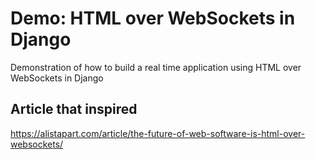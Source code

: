 # Demo: HTML over WebSockets in Django

Demonstration of how to build a real time application using HTML over WebSockets in Django 

## Article that inspired

https://alistapart.com/article/the-future-of-web-software-is-html-over-websockets/
